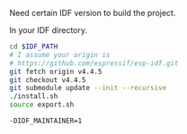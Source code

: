 Need certain IDF version to build the project.

In your IDF directory.

```bash
cd $IDF_PATH
# I assume your origin is 
# https://github.com/espressif/esp-idf.git
git fetch origin v4.4.5
git checkout v4.4.5
git submodule update --init --recursive
./install.sh
source export.sh
```

```
-DIDF_MAINTAINER=1
```
